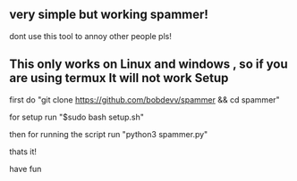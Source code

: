 very simple but working spammer!
--------------------------------
dont use this tool to annoy other people pls!

This only works on Linux and windows , so if you are using termux It will not work
Setup
---------------------------------
first do "git clone https://github.com/bobdevv/spammer && cd spammer"

for setup run "$sudo bash setup.sh"

then for running the script run "python3 spammer.py"

thats it!

have fun
